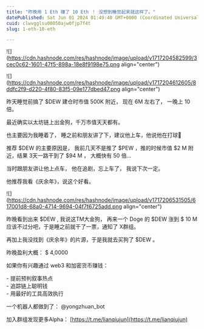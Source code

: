 ```yaml
---
title: "昨晚用 1 Eth 赚了 10 Eth ！ 没想到睡觉起来就这样了。"
datePublished: Sat Jun 01 2024 01:49:40 GMT+0000 (Coordinated Universal Time)
cuid: clwvgglsu00050ajw0fjp7f4t
slug: 1-eth-10-eth

---
```


![](https://cdn.hashnode.com/res/hashnode/image/upload/v1717204582599/3cec0c62-1601-47f5-898a-18e8f9198e75.png align="center")

![](https://cdn.hashnode.com/res/hashnode/image/upload/v1717204612605/8ddfc2f9-d220-4f80-83f5-09e177dbed47.png align="center")

昨天睡觉前搞了 $DEW 建仓时市值 500K 附近， 现在 6M 左右了， 一晚上 10 倍。  
  
最近确实以太坊链上出金狗，千万市值天天都有。

也主要因为我睡着了， 睡之前和朋友讲了下，建议他上车，他说他在打球🏀  
  
推荐 $DEW 的主要原因是， 我前几天不是推了 $PEW ，推的时候市值 $2 M 附近，结果 3天一路干到了 $94 M ， 大概快有 50 倍...  
  
当时跟朋友讲让他上点车， 他在追剧，忘上车了， 我说下次一定。  
  
他推荐我看《庆余年》，说这个好看。

![](https://cdn.hashnode.com/res/hashnode/image/upload/v1717206531505/617001d8-68a0-4714-9694-04f7f6725add.png align="center")

昨晚看到出来 $DEW , 我说这TM大金狗， 再来一个 Doge 的 $DEW 涨到 $ 10 M 应该不过分吧，于是睡之前就干了一票，通知了 X群组。  
  
再加上我没找到《庆余年》的片源，于是我就去买狗了 $DEW 。  
  
昨晚盈利大概： $ 4,0000  
  
  

如果你有兴趣通过 web3 和加密货币赚钱：

\- 提前预判叙事热点  
\- 追踪链上聪明钱  
\- 用最好的工具高效执行

一个机器人都做到了： @yongzhuan\_bot

加入群组发现更多Alpha： [https://t.me/lianqiujun](https://t.me/lianqiujun)
